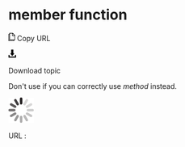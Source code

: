 # member function

![Copy URL](media/member-function/Copy.png)
Copy URL

![Download](media/member-function/Download.png)

Download topic

Don't use if you can correctly use *method* instead.

![In progress](media/member-function/activity-large.gif)

URL :
